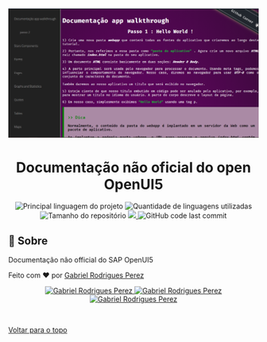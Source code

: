 <div align="center" id="top"> 
  
  &#xa0;
  <img src="image/HomeApp.png" alt="Home App">

  <!-- <a href="https://doc.netlify.com">Demo</a> -->
</div>

<h1 align="center">Documentação não oficial do open OpenUI5</h1>

<p align="center">
  <img alt="Principal linguagem do projeto" src="https://img.shields.io/github/languages/top/Gabriel4420/doc?color=56BEB8">

  <img alt="Quantidade de linguagens utilizadas" src="https://img.shields.io/github/languages/count/Gabriel4420/doc?color=56BEB8">

  <img alt="Tamanho do repositório" src="https://img.shields.io/github/repo-size/Gabriel4420/doc?color=56BEB8">

  <a href="https://www.codacy.com/manual/Gabriel4420/doc?utm_source=github.com&amp;utm_medium=referral&amp;utm_content=Gabriel4420/doc&amp;utm_campaign=Badge_Grade">
    <img src="https://app.codacy.com/project/badge/Grade/6dd6b46abeb14e99935a2b9ac5c6ede2"/>
  </a>
  
  <img alt="GitHub code last commit" src="https://img.shields.io/github/last-commit/Gabriel4420/doc">

  <!-- <img alt="Github issues" src="https://img.shields.io/github/issues/Gabriel4420/doc?color=56BEB8" /> -->

  <!-- <img alt="Github forks" src="https://img.shields.io/github/forks/Gabriel4420/doc?color=56BEB8" /> -->

  <!-- <img alt="Github stars" src="https://img.shields.io/github/stars/Gabriel4420/doc?color=56BEB8" /> -->
</p>

<!-- Status -->

<!-- <h4 align="center"> 
	🚧  Doc 🚀 Em construção...  🚧
</h4> 

<hr> -->
## :dart: Sobre ##

Documentação não official do SAP OpenUI5


Feito com :heart: por <a href="https://github.com/Gabriel4420" target="_blank">Gabriel Rodrigues Perez</a>

<p align="center">

  <a href="https://www.linkedin.com/in/gabriel-rodrigues-perez-2069b072/">
    <img alt="Gabriel Rodrigues Perez" src="https://img.shields.io/badge/LinkedIn-Gabriel_Rodrigues-0e76a8?style=flat&logoColor=white&logo=linkedin">
  </a>
  <a href="https://www.facebook.com/gabriel.rodrigues.perez">
    <img alt="Gabriel Rodrigues Perez" src="https://img.shields.io/badge/Facebook-Gabriel_Rodrigues-1778F2?style=flat&logoColor=white&logo=facebook">
  </a>
  <a href="https://www.instagram.com/gabriel_rodrigues_perez/">
    <img alt="Gabriel Rodrigues Perez" src="https://img.shields.io/badge/Instagram-@gabriel4420-833AB4?style=flat&logoColor=white&logo=instagram">
  </a>

&#xa0;

<a href="#top">Voltar para o topo</a>
